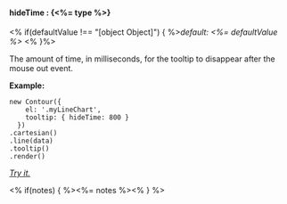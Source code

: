#### **hideTime** : {<%= type %>}

<% if(defaultValue !== "[object Object]") { %>*default: <%= defaultValue %>* <% }%>

The amount of time, in milliseconds, for the tooltip to disappear after the mouse out event.

**Example:**

	new Contour({
	    el: '.myLineChart',
	    tooltip: { hideTime: 800 }
	  })
	.cartesian()
	.line(data)
	.tooltip()
	.render()

*[Try it.](http://jsfiddle.net/gh/get/library/pure/forio/contour/tree/master/src/documentation/fiddle/config.tooltip.hideTime/)*

<% if(notes) { %><%= notes %><% } %>

